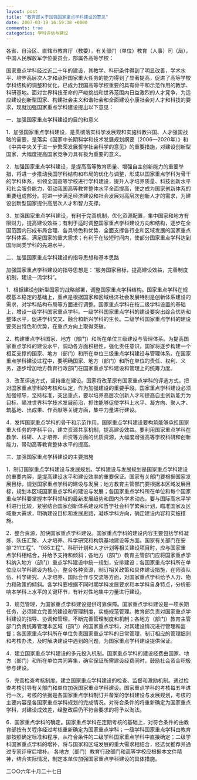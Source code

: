 ```yaml
---
layout: post
title: "教育部关于加强国家重点学科建设的意见"
date: 2007-03-19 16:59:38 +0800
comments: true
categories: 学科评估与建设
---
```


 
各省、自治区、直辖市教育厅（教委），有关部门（单位）教育（人事）司（局），中国人民解放军学位委员会，部属各高等学校：

国家重点学科经过近二十年的建设，其教学、科研条件得到了明显改善，学术水平、培养高层次人才和承担国家重大任务的能力得到了显著提高，促进了高等学校学科结构的调整和优化，已成为我国高等学校重要的具有骨干和示范作用的教学、科研基地。面对世界科技革命的严峻挑战和世界范围内日益激烈的人才竞争，为适应建设创新型国家、构建社会主义和谐社会和全面建设小康社会对人才和科技的要求，现就加强国家重点学科建设提出以下意见：

一、加强国家重点学科建设的目的和意义

1．加强国家重点学科建设，是贯彻落实科学发展观和实施科教兴国、人才强国战略的需要，是落实《国家中长期科学和技术发展规划纲要（2006—2020年）》和《中共中央关于进一步繁荣发展哲学社会科学的意见》的重要措施，对建设创新型国家，大幅度提高国家竞争力具有极为重要的意义。

2．加强国家重点学科建设，是提高高等教育质量、增强自主创新能力的重要举措，将进一步推动我国学科结构和布局的优化与调整，形成以国家重点学科为骨干的学科体系，引领全国高等学校进行学科建设，提升人才培养质量、科技创新水平和社会服务能力，带动我国高等教育整体水平全面提高，使之成为国家创新体系的重要组成部分。将进一步满足经济建设和社会发展对高层次创新人才的需求，为建设创新型国家提供高层次人才和智力支撑。

3．加强国家重点学科建设，有利于完善机制，优化资源配置，集中国家和地方有限财力，提高建设效益；有利于适时调整国家重点学科建设方向和结构，逐步在全国范围内形成布局合理、各具特色和优势、全面支撑各行业和区域发展的国家重点学科体系，满足国家的重大需求；有利于在较短时间内，使部分国家重点学科达到国际同类学科的先进水平。

二、加强国家重点学科建设的指导思想和基本思路

加强国家重点学科建设的指导思想是：“服务国家目标，提高建设效益，完善制度机制，建设一流学科”。

1．根据建设创新型国家的战略部署，调整国家重点学科结构。国家重点学科在规模基本稳定的基础上，重点是根据国家和区域经济社会发展特别是创新体系建设的需求，对学科结构布局等方面进行调整。国家重点学科在按二级学科设置的基础上，增设一级学科国家重点学科。一级学科国家重点学科的建设要突出综合优势和整体水平，促进学科交叉、融合和新兴学科的生长。二级学科国家重点学科的建设要突出特色和优势，在重点方向上取得突破。

2．构建重点学科国家、地方（部门）和所在单位三级建设与管理体系。为提高国家重点学科的建设水平，调动各方面积极性，强化责任意识，国家将逐步构建一个相互支撑的国家、地方（部门）和所在单位三级重点学科建设与管理体系。在国家重点学科建设过程中，要明确国家、地方（部门）和所在单位的责任、权利、义务，逐步增加地方教育行政部门在国家重点学科建设和管理上的统筹力度。

3．改革评选方式，坚持重在建设。国家将改革原有国家重点学科的评选方式，把对国家重点学科的考核和认定，作为加强建设的重要手段。国家重点学科建设必须加强领导，坚持标准，突出重点，要以培养高层次创新人才和提高自主创新能力为目标，瞄准世界科学技术发展前沿，抓住能够促使学科上水平、凝方向、聚人才、筑基地、出成果、作贡献等关键方面，集中力量进行建设。

4．发挥国家重点学科的骨干和示范作用。国家重点学科建设要构筑能够承担国家重大任务的学科平台，建立资源共享机制，提高建设效益。要利用国家重点学科在教学、科研、人才培养、师资等方面的优质资源，大幅度增强高等学校科研和创新能力，带动高等教育整体水平的提高。

三、加强国家重点学科建设的主要措施

1．制订国家重点学科建设与发展规划。学科建设与发展规划是国家重点学科建设的重要内容，是提高建设水平和建设效率的重要保证。国家有关部门要根据国家发展目标，规划国家重点学科的建设与发展；地方教育主管部门要根据本区域发展目标，规划本区域国家重点学科的建设与发展；各国家重点学科所在单位和每个国家重点学科要掌握本学科领域的最新发展趋势和国内外学术动态，要与国际高水平学科进行比较，紧密结合国家创新体系建设和哲学社会科学繁荣计划，瞄准国家及区域重大需求，明确建设目标和发展思路，凝炼学科方向，确定建设内容和实施措施。

2．整合资源，加快国家重点学科建设。国家重点学科的建设内容主要包括学科凝炼、队伍汇聚、人才培养、科学研究和构筑基地建设等方面。国家有关部门在安排“211工程”、“985工程”、科研计划和人才计划等相关建设项目时，应与国家重点学科相结合，并给予支持和倾斜；各地方（部门）教育主管部门应将国家重点学科纳入地方（部门）重点学科建设中统一规划，安排建设；各国家重点学科所在单位应以学科建设为核心，整合各种资源，制订相关政策和具体建设措施，在师资队伍、科学研究、人才培养、国际合作与交流等方面，对国家重点学科给予人力、物力和政策的倾斜。各学科要根据不同时期学科发展要求和本学科自身特点，分析影响本学科上水平的关键环节，有针对性地集中力量进行建设。

3．规范管理，为国家重点学科建设提供可靠保障。国家重点学科建设是一项长期任务，必须建立完善的建设和管理制度，实施规范管理。教育部负责对国家重点学科建设的指导、协调和管理，不断完善管理制度和机制；各地方（部门）教育主管部门负责统筹管理本区域（部门）的国家重点学科，对其建设情况进行管理和监督；各国家重点学科所在单位负责国家重点学科的日常管理，制订相应的管理细则和考核办法，及时解决建设中遇到的问题，为国家重点学科建设提供保证。

4．建立国家重点学科建设的多元投入机制。国家重点学科的建设经费由国家、地方（部门）和所在单位共同筹集，确实保证所需建设经费同时，鼓励社会资金积极参与建设。

5．完善检查考核制度。建立国家重点学科建设的检查、监督和激励机制。通过检查考核引导有关部门和单位加强国家重点学科建设。国家重点学科的考核每五年进行一次，考核的依据是各国家重点学科制订并备案的学科建设与发展规划，考核的主要内容是各国家重点学科规划的完成情况。对符合条件的将重新确定为国家重点学科，对建设成效差，经整改后仍不符合要求的将予以淘汰。

6．国家重点学科的确定。国家重点学科在定期考核的基础上，对符合条件的由教育部按有关程序经过考核重新确定为国家重点学科；一级学科国家重点学科由教育部按照确定标准和程序，从符合条件的二级学科国家重点学科中直接确定；二级学科国家重点学科的增补，将与国家和区域发展的重大需求相结合，经选优推荐并通过专家评审后增补。
各地方（部门）教育行政部门和高等学校应根据本文件精神，结合实际情况，制定本单位加强国家重点学科建设的具体措施。

二○○六年十月二十七日

 
